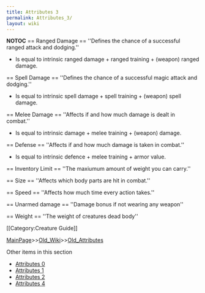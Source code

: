 ```yaml
---
title: Attributes 3
permalink: Attributes_3/
layout: wiki
---
```

__NOTOC__
== Ranged Damage ==
''Defines the chance of a successful ranged attack and dodging.''
* Is equal to intrinsic ranged damage + ranged training + (weapon) ranged damage.

== Spell Damage ==
''Defines the chance of a successful magic attack and dodging.''
* Is equal to intrinsic spell damage + spell training + (weapon) spell damage.

== Melee Damage ==
''Affects if and how much damage is dealt in combat.''
* Is equal to intrinsic damage + melee training + (weapon) damage.

== Defense ==
''Affects if and how much damage is taken in combat.''
* Is equal to intrinsic defence + melee training + armor value.

== Inventory Limit ==
''The maxiumum amount of weight you can carry.''

== Size ==
''Affects which body parts are hit in combat.''

== Speed ==
''Affects how much time every action takes.''

== Unarmed damage ==
''Damage bonus if not wearing any weapon''

== Weight ==
''The weight of creatures dead body''

[[Category:Creature Guide]]

[MainPage](/keeperrl_wiki/ "wikilink")>>[Old_Wiki](/keeperrl_wiki/Old_Wiki "wikilink")>>[Old_Attributes](/keeperrl_wiki/Old_Attributes "wikilink")

Other items in this section
-    [Attributes 0](/keeperrl_wiki/Attributes_0 "wikilink")
-    [Attributes 1](/keeperrl_wiki/Attributes_1 "wikilink")
-    [Attributes 2](/keeperrl_wiki/Attributes_2 "wikilink")
-    [Attributes 4](/keeperrl_wiki/Attributes_4 "wikilink")
